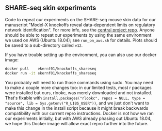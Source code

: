 ## SHARE-seq skin experiments

Code to repeat our experiments on the SHARE-seq mouse skin data for our manuscript "Model-X knockoffs reveal data-dependent limits on regulatory network identification". For more info, see the [central project repo](https://github.com/ekernf01/knockoffs_paper). Anyone should be able to repeat our experiments by using the same environment we used on AWS (Ubuntu 18.04); see `run_on_aws.sh` for details. Plots should be saved to a sub-directory called `v12`.

If you have trouble setting up the environment, you can also use our docker image:

```sh
docker pull    ekernf01/knockoffs_shareseq
docker run -it ekernf01/knockoffs_shareseq
```

You probably will need to run those commands using sudo. You may need to make a couple more changes too: in our limited tests, most r packages were installed but ours, rlookc, was merely downloaded and not installed. That's fixable with `install.packages("rlookc", repos = NULL, type = "source", lib = Sys.getenv("R_LIBS_USER"))`, and we just don't want to make this change in the install script because it might break backwards compatibility with our current repro instructions. Docker is not how we ran our experiments initially, but with AWS already phasing out Ubuntu 18.04, we hope this Docker image will allow exact repro further into the future. 
